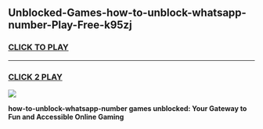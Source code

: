 
## Unblocked-Games-how-to-unblock-whatsapp-number-Play-Free-k95zj
<h3>
<a href="https://premium76.site?title=how-to-unblock-whatsapp-number&ref=10A">CLICK TO PLAY</a></h3>
<hr>

<h3>
<a href="https://premium76.site?title=how-to-unblock-whatsapp-number&ref=10A">CLICK 2 PLAY</a>
  
</h3>

<a href="https://premium76.site?title=how-to-unblock-whatsapp-number&ref=10A"><img src="https://clearcache.store/games.png"></a>


**how-to-unblock-whatsapp-number games unblocked: Your Gateway to Fun and Accessible Online Gaming**

